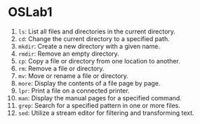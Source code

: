 # OSLab1
1. `ls`: List all files and directories in the current directory.
2. `cd`: Change the current directory to a specified path.
3. `mkdir`: Create a new directory with a given name.
4. `rmdir`: Remove an empty directory.
5. `cp`: Copy a file or directory from one location to another.
6. `rm`: Remove a file or directory.
7. `mv`: Move or rename a file or directory.
8. `more`: Display the contents of a file page by page.
9. `lpr`: Print a file on a connected printer.
10. `man`: Display the manual pages for a specified command.
11. `grep`: Search for a specified pattern in one or more files.
12. `sed`: Utilize a stream editor for filtering and transforming text.
